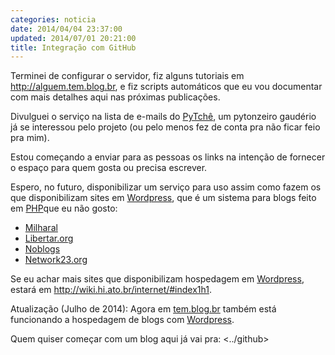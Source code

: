 ```yaml
---
categories: noticia
date: 2014/04/04 23:37:00
updated: 2014/07/01 20:21:00
title: Integração com GitHub
---
```

Terminei de configurar o servidor, fiz alguns tutoriais em
<http://alguem.tem.blog.br>, e fiz scripts automáticos que eu vou documentar
com mais detalhes aqui nas próximas publicações.

Divulguei o serviço na lista de e-mails do [PyTchê](http://pytche.org), um pytonzeiro
gaudério já se interessou pelo projeto (ou pelo menos fez de conta pra não
ficar feio pra mim).

Estou começando a enviar para as pessoas os links na intenção de fornecer o
espaço para quem gosta ou precisa escrever.

Espero, no futuro, disponibilizar um serviço para uso assim como fazem os
que disponibilizam sites em [Wordpress](http://wordpress.org), que é um sistema
para blogs feito em [PHP](http://php.net)que eu não gosto:

* [Milharal](https://milharal.org)
* [Libertar.org](http://libertar.org)
* [Noblogs](http://noblogs.org)
* [Network23.org](https://network23.org)

Se eu achar mais sites que disponibilizam hospedagem em [Wordpress](http://wordpress.org), estará em
<http://wiki.hi.ato.br/internet/#index1h1>.

Atualização (Julho de 2014): Agora em [tem.blog.br](http://tem.blog.br) também está funcionando a hospedagem de blogs com [Wordpress](http://wordpress.org).

Quem quiser começar com um blog aqui já vai pra:
<../github>
